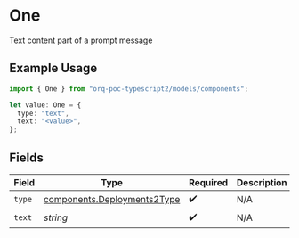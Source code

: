 # One

Text content part of a prompt message

## Example Usage

```typescript
import { One } from "orq-poc-typescript2/models/components";

let value: One = {
  type: "text",
  text: "<value>",
};
```

## Fields

| Field                                                                      | Type                                                                       | Required                                                                   | Description                                                                |
| -------------------------------------------------------------------------- | -------------------------------------------------------------------------- | -------------------------------------------------------------------------- | -------------------------------------------------------------------------- |
| `type`                                                                     | [components.Deployments2Type](../../models/components/deployments2type.md) | :heavy_check_mark:                                                         | N/A                                                                        |
| `text`                                                                     | *string*                                                                   | :heavy_check_mark:                                                         | N/A                                                                        |